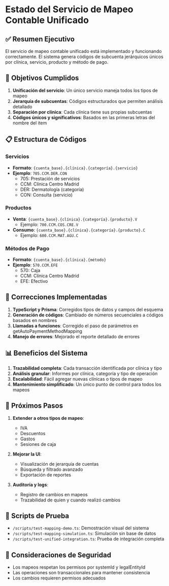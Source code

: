 # Estado del Servicio de Mapeo Contable Unificado

## ✅ Resumen Ejecutivo

El servicio de mapeo contable unificado está implementado y funcionando correctamente. El sistema genera códigos de subcuenta jerárquicos únicos por clínica, servicio, producto y método de pago.

## 🎯 Objetivos Cumplidos

1. **Unificación del servicio**: Un único servicio maneja todos los tipos de mapeo
2. **Jerarquía de subcuentas**: Códigos estructurados que permiten análisis detallado
3. **Separación por clínica**: Cada clínica tiene sus propias subcuentas
4. **Códigos únicos y significativos**: Basados en las primeras letras del nombre del item

## 📋 Estructura de Códigos

### Servicios
- **Formato**: `{cuenta_base}.{clínica}.{categoría}.{servicio}`
- **Ejemplo**: `705.CCM.DER.CON`
  - 705: Prestación de servicios
  - CCM: Clínica Centro Madrid
  - DER: Dermatología (categoría)
  - CON: Consulta (servicio)

### Productos
- **Venta**: `{cuenta_base}.{clínica}.{categoría}.{producto}.V`
  - Ejemplo: `700.CCM.COS.CRE.V`
- **Consumo**: `{cuenta_base}.{clínica}.{categoría}.{producto}.C`
  - Ejemplo: `600.CCM.MAT.AGU.C`

### Métodos de Pago
- **Formato**: `{cuenta_base}.{clínica}.{método}`
- **Ejemplo**: `570.CCM.EFE`
  - 570: Caja
  - CCM: Clínica Centro Madrid
  - EFE: Efectivo

## 🔧 Correcciones Implementadas

1. **TypeScript y Prisma**: Corregidos tipos de datos y campos del esquema
2. **Generación de códigos**: Cambiado de números secuenciales a códigos basados en nombres
3. **Llamadas a funciones**: Corregido el paso de parámetros en getAutoPaymentMethodMapping
4. **Manejo de errores**: Mejorado el reporte detallado de errores

## 📊 Beneficios del Sistema

1. **Trazabilidad completa**: Cada transacción identificada por clínica y tipo
2. **Análisis granular**: Informes por clínica, categoría y tipo de operación
3. **Escalabilidad**: Fácil agregar nuevas clínicas o tipos de mapeo
4. **Mantenimiento simplificado**: Un único punto de control para todos los mapeos

## 🚀 Próximos Pasos

1. **Extender a otros tipos de mapeo**:
   - IVA
   - Descuentos
   - Gastos
   - Sesiones de caja

2. **Mejorar la UI**:
   - Visualización de jerarquía de cuentas
   - Búsqueda y filtrado avanzado
   - Exportación de reportes

3. **Auditoría y logs**:
   - Registro de cambios en mapeos
   - Trazabilidad de quien y cuando realizó cambios

## 📝 Scripts de Prueba

- `/scripts/test-mapping-demo.ts`: Demostración visual del sistema
- `/scripts/test-mapping-simulation.ts`: Simulación sin base de datos
- `/scripts/test-unified-integration.ts`: Prueba de integración completa

## 🔐 Consideraciones de Seguridad

- Los mapeos respetan los permisos por systemId y legalEntityId
- Las operaciones son transaccionales para mantener consistencia
- Los cambios requieren permisos adecuados
